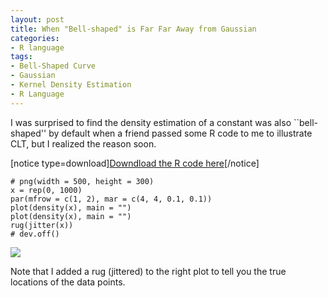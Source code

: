 ```yaml
---
layout: post
title: When "Bell-shaped" is Far Far Away from Gaussian
categories:
- R language
tags:
- Bell-Shaped Curve
- Gaussian
- Kernel Density Estimation
- R Language
---
```


I was surprised to find the density estimation of a constant was also ``bell-shaped'' by default when a friend passed some R code to me to illustrate CLT, but I realized the reason soon.

[notice type=download][Downdload the R code here](http://yihui.name/en/wp-content/uploads//1231335208_0.r)[/notice]

    
    # png(width = 500, height = 300)
    x = rep(0, 1000)
    par(mfrow = c(1, 2), mar = c(4, 4, 0.1, 0.1))
    plot(density(x), main = "")
    plot(density(x), main = "")
    rug(jitter(x))
    # dev.off()




![](http://yihui.name/en/wp-content/uploads/1231335129_0.png)



Note that I added a rug (jittered) to the right plot to tell you the true locations of the data points.
